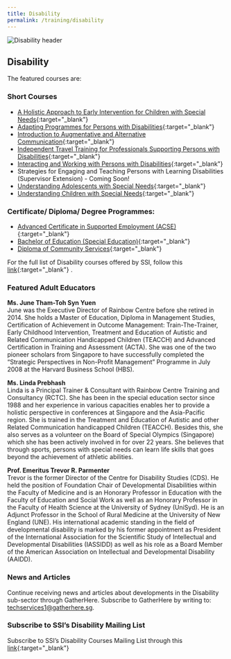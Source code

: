 ```yaml
---
title: Disability
permalink: /training/disability
---
```

![Disability header](/images/training/disability_SSI_header-banner-757-x-239px4.jpg)


## Disability

The featured courses are:

### **Short Courses**

-   [A Holistic Approach to Early Intervention for Children with Special Needs](https://e-services.ncss.gov.sg/Training/Course/TemplateSearch?Keyword=holistic+approach){:target="_blank"}   
-   [Adapting Programmes for Persons with Disabilities](http://e-services.ncss.gov.sg/Training/Course/TemplateSearch?Filter.Keyword=adapting+programmes+for+persons+with+disabilities&Filter.CourseDatesString=&Filter.TypeOfCourse.Value=&Filter.TypeOfCourse.Label=&Filter.CourseSubCategory.Id=&Filter.CourseSubCategory.LogicalName=&Filter.CourseSubCategory.Name=&Filter.CourseSubCategory.ToRemove=){:target="_blank"}   
-   [Introduction to Augmentative and Alternative Communication](http://e-services.ncss.gov.sg/Training/Course/TemplateSearch?Filter.Keyword=Introduction+to+Augmentative+and+Alternative+Communication&Filter.CourseDatesString=&Filter.TypeOfCourse.Value=&Filter.TypeOfCourse.Label=&Filter.CourseSubCategory.Id=&Filter.CourseSubCategory.LogicalName=&Filter.CourseSubCategory.Name=&Filter.CourseSubCategory.ToRemove=){:target="_blank"}   
-   [Independent Travel Training for Professionals Supporting Persons with Disabilities](http://e-services.ncss.gov.sg/Training/Course/TemplateSearch?Filter.Keyword=Independent+Travel+Training+for+Professionals+Supporting+Persons+with+Disabilities&Filter.CourseDatesString=&Filter.TypeOfCourse.Value=&Filter.TypeOfCourse.Label=&Filter.CourseSubCategory.Id=&Filter.CourseSubCategory.LogicalName=&Filter.CourseSubCategory.Name=&Filter.CourseSubCategory.ToRemove=){:target="_blank"}   
-   [Interacting and Working with Persons with Disabilities](https://e-services.ncss.gov.sg/Training/Course/TemplateSearch?Filter.Keyword=Interacting+and+Working+with+Persons+with+Disabilities&Filter.CourseDatesString=&Filter.TypeOfCourse.Value=&Filter.TypeOfCourse.Label=&Filter.CourseSubCategory.Id=&Filter.CourseSubCategory.LogicalName=&Filter.CourseSubCategory.Name=&Filter.CourseSubCategory.ToRemove=){:target="_blank"}   
-   Strategies for Engaging and Teaching Persons with Learning Disabilities (Supervisor Extension) - Coming Soon!
-   [Understanding Adolescents with Special Needs](https://e-services.ncss.gov.sg/Training/Course/TemplateSearch?Keyword=Understanding+adolescents+with+special+needs){:target="_blank"}   
-   [Understanding Children with Special Needs](https://e-services.ncss.gov.sg/Training/Course/TemplateSearch?Keyword=Understanding+children+with+special+needs){:target="_blank"}   

### **Certificate/ Diploma/ Degree Programmes:**

-  [Advanced Certificate in Supported Employment (ACSE)](/training/cet-programmes/advance-certificate-in-supported-employment/){:target="_blank"}   
-   [Bachelor of Education (Special Education)](/training/cet-programmes/bachelor-of-education-(special-education)/){:target="_blank"}   
-   [Diploma of Community Services](/training/cet-programmes/diploma-of-community-services/){:target="_blank"}   

For the full list of Disability courses offered by SSI, follow this  [link](https://e-services.ncss.gov.sg/Training/Course/TemplateSearch?Filter.Keyword=&Filter.CourseDatesString=&Filter.TypeOfCourse.Value=&Filter.TypeOfCourse.Label=&Filter.CourseSubCategory.Id=f4f837bd-290c-e611-810d-000c29e3b091&Filter.CourseSubCategory.LogicalName=nis_coursesubcategory&Filter.CourseSubCategory.Name=Disability&Filter.CourseSubCategory.ToRemove=){:target="_blank"}   .

### ****Featured Adult Educators****

**Ms. June Tham-Toh Syn Yuen**  
June was the Executive Director of Rainbow Centre before she retired in 2014. She holds a Master of Education, Diploma in Management Studies, Certification of Achievement in Outcome Management: Train-The-Trainer, Early Childhood Intervention, Treatment and Education of Autistic and Related Communication Handicapped Children (TEACCH) and Advanced Certification in Training and Assessment (ACTA). She was one of the two pioneer scholars from Singapore to have successfully completed the “Strategic Perspectives in Non-Profit Management” Programme in July 2008 at the Harvard Business School (HBS).  
  
**Ms. Linda Prebhash**  
Linda is a Principal Trainer & Consultant with Rainbow Centre Training and Consultancy (RCTC). She has been in the special education sector since 1988 and her experience in various capacities enables her to provide a holistic perspective in conferences at Singapore and the Asia-Pacific region. She is trained in the Treatment and Education of Autistic and other Related Communication handicapped Children (TEACCH). Besides this, she also serves as a volunteer on the Board of Special Olympics (Singapore) which she has been actively involved in for over 22 years. She believes that through sports, persons with special needs can learn life skills that goes beyond the achievement of athletic abilities.  
  
**Prof. Emeritus Trevor R. Parmenter**  
Trevor is the former Director of the Centre for Disability Studies (CDS). He held the position of Foundation Chair of Developmental Disabilities within the Faculty of Medicine and is an Honorary Professor in Education with the Faculty of Education and Social Work as well as an Honorary Professor in the Faculty of Health Science at the University of Sydney (UniSyd). He is an Adjunct Professor in the School of Rural Medicine at the University of New England (UNE). His international academic standing in the field of developmental disability is marked by his former appointment as President of the International Association for the Scientific Study of Intellectual and Developmental Disabilities (IASSIDD) as well as his role as a Board Member of the American Association on Intellectual and Developmental Disability (AAIDD).

### **News and Articles**

Continue receiving news and articles about developments in the Disability sub-sector through GatherHere. Subscribe to GatherHere by writing to:  <techservices1@gatherhere.sg>.

### **Subscribe to SSI’s Disability Mailing List**

Subscribe to SSI’s Disability Courses Mailing List through this  [link](https://form.gov.sg/5d89ec910c67f000120d05a5){:target="_blank"}   
